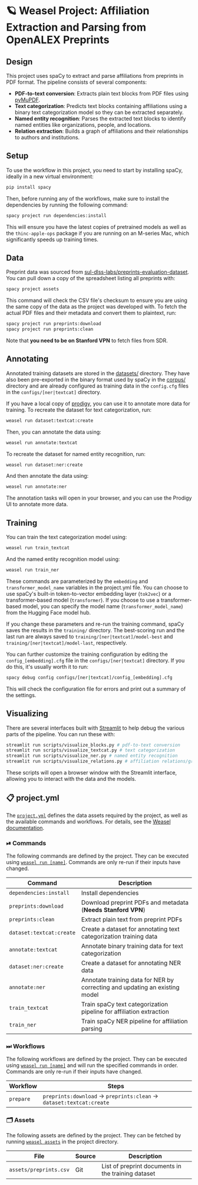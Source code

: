 <!-- WEASEL: AUTO-GENERATED DOCS START (do not remove) -->

# 🪐 Weasel Project: Affiliation Extraction and Parsing from OpenALEX Preprints

## Design
This project uses spaCy to extract and parse affiliations from preprints in PDF format. The pipeline consists of several components:

- **PDF-to-text conversion**: Extracts plain text blocks from PDF files using [pyMuPDF](https://pymupdf.readthedocs.io/en/latest/).
- **Text categorization**: Predicts text blocks containing affiliations using a binary text categorization model so they can be extracted separately.
- **Named entity recognition**: Parses the extracted text blocks to identify named entities like organizations, people, and locations.
- **Relation extraction**: Builds a graph of affiliations and their relationships to authors and institutions.

## Setup
To use the workflow in this project, you need to start by installing spaCy, ideally in a new virtual environment:
```sh
pip install spacy
```
Then, before running any of the workflows, make sure to install the dependencies by running the following command:
```sh
spacy project run dependencies:install
```
This will ensure you have the latest copies of pretrained models as well as the `thinc-apple-ops` package if you are running on an M-series Mac, which significantly speeds up training times.

## Data
Preprint data was sourced from [sul-dlss-labs/preprints-evaluation-dataset](https://github.com/sul-dlss-labs/preprints-evaluation-dataset). You can pull down a copy of the spreadsheet listing all preprints with:
```sh
spacy project assets
```
This command will check the CSV file's checksum to ensure you are using the same copy of the data as the project was developed with. To fetch the actual PDF files and their metadata and convert them to plaintext, run:
```sh
spacy project run preprints:download
spacy project run preprints:clean
```
Note that **you need to be on Stanford VPN** to fetch files from SDR.

## Annotating
Annotated training datasets are stored in the [datasets/](datasets/) directory. They have also been pre-exported in the binary format used by spaCy in the [corpus/](corpus/) directory and are already configured as training data in the `config.cfg` files in the `configs/[ner|textcat]` directory.

If you have a local copy of [prodigy](https://prodi.gy/), you can use it to annotate more data for training. To recreate the dataset for text categorization, run:
```sh
weasel run dataset:textcat:create
```
Then, you can annotate the data using:
```sh
weasel run annotate:textcat
```
To recreate the dataset for named entity recognition, run:
```sh
weasel run dataset:ner:create
```
And then annotate the data using:
```sh
weasel run annotate:ner
```
The annotation tasks will open in your browser, and you can use the Prodigy UI to annotate more data.

## Training
You can train the text categorization model using:
```sh
weasel run train_textcat
```
And the named entity recognition model using:
```sh
weasel run train_ner
```
These commands are parameterized by the `embedding` and `transformer_model_name` variables in the project.yml file. You can choose to use spaCy's built-in token-to-vector embedding layer (`tok2vec`) or a transformer-based model (`transformer`). If you choose to use a transformer-based model, you can specify the model name (`transformer_model_name`) from the Hugging Face model hub.

If you change these parameters and re-run the training command, spaCy saves the results in the `training/` directory. The best-scoring run and the last run are always saved to `training/[ner|textcat]/model-best` and `training/[ner|textcat]/model-last`, respectively.

You can further customize the training configuration by editing the `config_[embedding].cfg` file in the `configs/[ner|textcat]` directory. If you do this, it's usually worth it to run:
```sh
spacy debug config configs/[ner|textcat]/config_[embedding].cfg
```
This will check the configuration file for errors and print out a summary of the settings.

## Visualizing
There are several interfaces built with [Streamlit](https://streamlit.io/) to help debug the various parts of the pipeline. You can run these with:
```sh
streamlit run scripts/visualize_blocks.py # pdf-to-text conversion
streamlit run scripts/visualize_textcat.py # text categorization
streamlit run scripts/visualize_ner.py # named entity recognition
streamlit run scripts/visualize_relations.py # affiliation relations/graph
```
These scripts will open a browser window with the Streamlit interface, allowing you to interact with the data and the models.


## 📋 project.yml

The [`project.yml`](project.yml) defines the data assets required by the
project, as well as the available commands and workflows. For details, see the
[Weasel documentation](https://github.com/explosion/weasel).

### ⏯ Commands

The following commands are defined by the project. They
can be executed using [`weasel run [name]`](https://github.com/explosion/weasel/tree/main/docs/cli.md#rocket-run).
Commands are only re-run if their inputs have changed.

| Command | Description |
| --- | --- |
| `dependencies:install` | Install dependencies |
| `preprints:download` | Download preprint PDFs and metadata (**Needs Stanford VPN**) |
| `preprints:clean` | Extract plain text from preprint PDFs |
| `dataset:textcat:create` | Create a dataset for annotating text categorization training data |
| `annotate:textcat` | Annotate binary training data for text categorization |
| `dataset:ner:create` | Create a dataset for annotating NER data |
| `annotate:ner` | Annotate training data for NER by correcting and updating an existing model |
| `train_textcat` | Train spaCy text categorization pipeline for affiliation extraction |
| `train_ner` | Train spaCy NER pipeline for affiliation parsing |

### ⏭ Workflows

The following workflows are defined by the project. They
can be executed using [`weasel run [name]`](https://github.com/explosion/weasel/tree/main/docs/cli.md#rocket-run)
and will run the specified commands in order. Commands are only re-run if their
inputs have changed.

| Workflow | Steps |
| --- | --- |
| `prepare` | `preprints:download` &rarr; `preprints:clean` &rarr; `dataset:textcat:create` |

### 🗂 Assets

The following assets are defined by the project. They can
be fetched by running [`weasel assets`](https://github.com/explosion/weasel/tree/main/docs/cli.md#open_file_folder-assets)
in the project directory.

| File | Source | Description |
| --- | --- | --- |
| `assets/preprints.csv` | Git | List of preprint documents in the training dataset |

<!-- WEASEL: AUTO-GENERATED DOCS END (do not remove) -->
